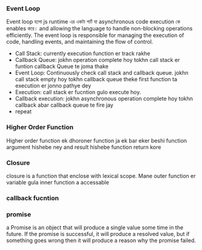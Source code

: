 ### Event Loop

Event loop হলো js runtime এর একটা পার্ট যা asynchronous code execution কে enables করে। and allowing the language to handle non-blocking operations efficiently. The event loop is responsible for managing the execution of code, handling events, and maintaining the flow of control.

- Call Stack: currently execution function er track rakhe
- Callback Queue: jokhn operation complete hoy tokhn call stack er funtion callback Queue te joma thake
- Event Loop: Continuously check call stack and callback queue. jokhn call stack empty hoy tokhn callback queue theke first function ta execution er jonno pathye dey
- Execution: call stack er fucntion gulo execute hoy.
- Callback execution: jokhn asynchronous operation complete hoy tokhn callback abar callback queue te fire jay
- repeat

### Higher Order Function

Higher order function ek dhoroner function ja ek bar eker beshi function argument hishebe ney and result hishebe function return kore

### Closure

closure is a function that enclose with lexical scope. Mane outer function er variable gula inner function a accessable

### callback fucntion

### promise

a Promise is an object that will produce a single value some time in the future. If the promise is successful, it will produce a resolved value, but if something goes wrong then it will produce a reason why the promise failed.
